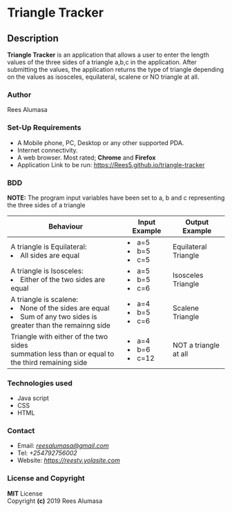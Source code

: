 # Triangle Tracker
## Description
**Triangle Tracker** is an application that allows a user to enter the length values of the three sides of a triangle a,b,c in the application.
After submitting the values, the application returns the type of triangle depending on the values as isosceles, equilateral, scalene or NO triangle at all.

### Author
Rees Alumasa
### Set-Up Requirements
* A Mobile phone, PC, Desktop or any other supported PDA.
* Internet connectivity.
* A web browser. Most rated; **Chrome** and **Firefox**
* Application Link to be run: https://Rees5.github.io/triangle-tracker
### BDD
**NOTE:** The program input variables have been set to a, b and c representing the three sides of a triangle

| Behaviour| Input Example | Output Example |
| --- | --- | --- |
| A triangle is Equilateral:<br><li>All sides are equal</li> | <li>a=5</li><li>b=5</li><li>c=5</li> | Equilateral Triangle |
| A triangle is Isosceles:<br><li>Either of the two sides are equal</li> | <li>a=5</li><li>b=5</li><li>c=6</li> | Isosceles Triangle |
| A triangle is scalene:<br><li>None of the sides are equal</li><li>Sum of any two sides is greater than the remainng side</li>| <li>a=4</li><li>b=5</li><li>c=6</li> | Scalene Triangle |
| Triangle with either of the two sides <br>summation less than or equal to the third remaining side | <li>a=4</li><li>b=6</li><li>c=12</li> | NOT a triangle at all |

### Technologies used
* Java script
* CSS
* HTML
### Contact
* Email: *reesalumasa@gmail.com*
* Tel: *+254792756002*
* Website: *https://reestv.yolasite.com*
### License and Copyright
**MIT** License<br>
Copyright **(c)** 2019 Rees Alumasa
